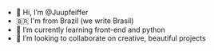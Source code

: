 - 👋 Hi, I’m @Juupfeiffer
- 🇧🇷 I'm from Brazil (we write Brasil)
- 🌱 I’m currently learning front-end and python
- 💞️ I’m looking to collaborate on creative, beautiful projects
